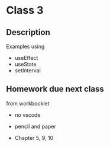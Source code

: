 # Class 3

## Description
Examples using
- useEffect
- useState
- setInterval

## Homework due next class
from workbooklet
- no vscode
- pencil and paper

- Chapter 5, 9, 10

